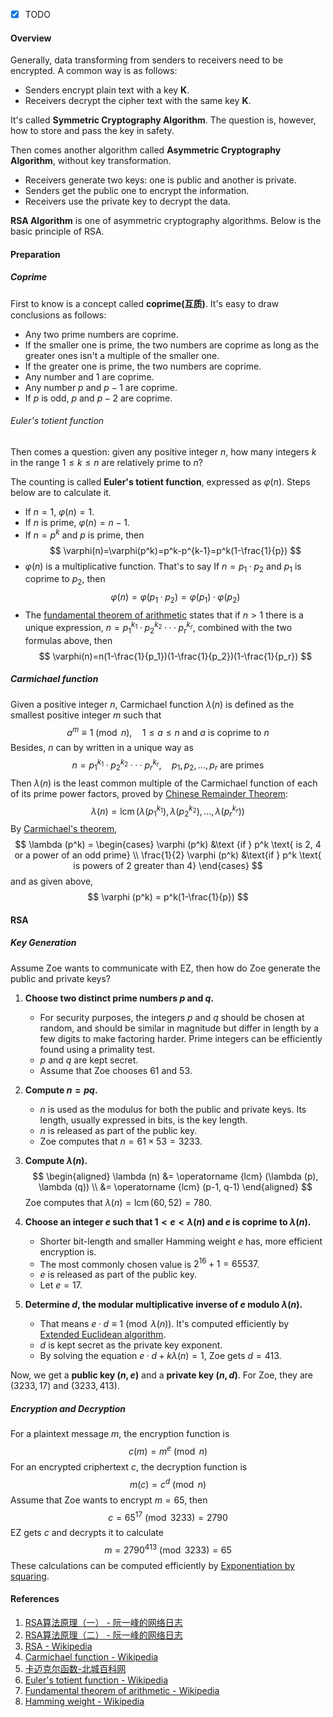 - [x] TODO

#### Overview

Generally, data transforming from senders to receivers need to be encrypted. A common way is as follows:

- Senders encrypt plain text with a key **K**.
- Receivers decrypt the cipher text with the same key **K**.

It's called **Symmetric Cryptography Algorithm**. The question is, however, how to store and pass the key in safety.

Then comes another algorithm called **Asymmetric Cryptography Algorithm**, without key transformation.

- Receivers generate two keys: one is public and another is private.
- Senders get the public one to encrypt the information.
- Receivers use the private key to decrypt the data.

**RSA Algorithm** is one of asymmetric cryptography algorithms. Below is the basic principle of RSA.

#### Preparation

##### Coprime

First to know is a concept called **coprime(互质)**. It's easy to draw conclusions as follows:

- Any two prime numbers are coprime.
- If the smaller one is prime, the two numbers are coprime as long as the greater ones isn't a multiple of the smaller one.
- If the greater one is prime, the two numbers are coprime.
- Any number and 1 are coprime.
- Any number $p$ and $p-1$ are coprime.
- If $p$ is odd, $p$ and $p-2$ are coprime.

###### Euler's totient function

Then comes a question: given any positive integer $n$, how many integers $k$ in the range $1\le{k}\le{n}$ are relatively prime to $n$?

The counting is called **Euler's totient function**, expressed as $\varphi(n)$. Steps below are to calculate it.

- If $n=1$, $\varphi(n)=1$.
- If $n$ is prime, $\varphi(n)=n-1$.
- If $n=p^k$ and $p$ is prime, then
$$
\varphi(n)=\varphi(p^k)=p^k-p^{k-1}=p^k(1-\frac{1}{p})
$$
- $\varphi(n)$ is a multiplicative function. That's to say If $n=p_1·p_2$ and $p_1$ is coprime to $p_2$, then
$$
\varphi(n)=\varphi(p_1·p_2)=\varphi(p_1)·\varphi(p_2)
$$
- The [fundamental theorem of arithmetic](https://en.wikipedia.org/wiki/Fundamental_theorem_of_arithmetic) states that if $n>1$ there is a unique expression, $n=p_1^{k_1}·p_2^{k_2}···p_r^{k_r}$, combined with the two formulas above, then
$$
\varphi(n)=n(1-\frac{1}{p_1})(1-\frac{1}{p_2})(1-\frac{1}{p_r})
$$

##### Carmichael function

Given a positive integer $n$, Carmichael function $\lambda(n)$ is defined as the smallest positive integer $m$ such that
$$
a^m\equiv1\pmod{n}, \quad1\le{a}\le{n}\text{ and }a\text{ is coprime to }n
$$
 Besides, $n$ can by written in a unique way as
$$
n=p_1^{k_1}·p_2^{k_2}···p_r^{k_r},\quad p_1, p_2, \ldots, p_r\text{ are primes}
$$
Then $\lambda (n)$ is the least common multiple of the Carmichael function of each of its prime power factors, proved by [Chinese Remainder Theorem](https://en.wikipedia.org/wiki/Chinese_remainder_theorem):
$$
\lambda (n)=\operatorname {lcm} (\lambda (p_1^{k_1}), \lambda (p_2^{k_2}), \ldots, \lambda (p_r^{k_r}))
$$
By [Carmichael's theorem](https://en.wikipedia.org/wiki/Carmichael%27s_theorem),
$$
\lambda (p^k) = 
    \begin{cases}
        \varphi (p^k) &\text {if } p^k \text{ is 2, 4 or a power of an odd prime} \\
        \frac{1}{2} \varphi (p^k) &\text{if } p^k \text{ is powers of 2 greater than 4}
    \end{cases}
$$
and as given above,
$$
\varphi (p^k) = p^k(1-\frac{1}{p})
$$

#### RSA

##### Key Generation

Assume Zoe wants to communicate with EZ, then how do Zoe generate the public and private keys?

1. **Choose two distinct prime numbers $p$ and $q$.**
    
    - For security purposes, the integers $p$ and $q$ should be chosen at random, and should be similar in magnitude but differ in length by a few digits to make factoring harder. Prime integers can be efficiently found using a primality test.
    - $p$ and $q$ are kept secret.
    - Assume that Zoe chooses 61 and 53.
1. **Compute $n = pq$.**
   
   - $n$ is used as the modulus for both the public and private keys. Its length, usually expressed in bits, is the key length.
   - $n$ is released as part of the public key.
   - Zoe computes that $n=61 \times 53=3233$.
1. **Compute $\lambda(n)$.**
    $$
    \begin{aligned}
    \lambda (n) &= \operatorname {lcm} (\lambda (p), \lambda (q)) \\
    &= \operatorname {lcm} (p-1, q-1)
    \end{aligned}
    $$
    Zoe computes that $\lambda (n)=\operatorname{lcm}(60, 52)=780$.
1. **Choose an integer $e$ such that $1<e<\lambda (n)$ and $e$ is coprime to $\lambda (n)$.**
    
    - Shorter bit-length and smaller Hamming weight $e$ has, more efficient encryption is.
    - The most commonly chosen value is $2^{16}+1=65537$.
    - $e$ is released as part of the public key.
    - Let $e = 17$.
1. **Determine $d$, the modular multiplicative inverse of $e$ modulo $\lambda (n)$.**
    
    - That means $e·d \equiv1\pmod{\lambda (n)}$. It's computed efficiently by [Extended Euclidean algorithm](https://en.wikipedia.org/wiki/Extended_Euclidean_algorithm).
    - $d$ is kept secret as the private key exponent.
    - By solving the equation $e·d+k\lambda(n)=1$, Zoe gets $d=413$.

Now, we get a **public key $(n, e)$** and a **private key $(n, d)$**. For Zoe, they are $(3233, 17)$ and $(3233, 413)$.

##### Encryption and Decryption

For a plaintext message $m$, the encryption function is
$$
c(m) = m^e \pmod{n}
$$
For an encrypted criphertext $c$, the decryption function is
$$
m(c) = c^d \pmod{n}
$$
Assume that Zoe wants to encrypt $m = 65$, then
$$
c=65^{17}\pmod{3233}=2790
$$
EZ gets *c* and decrypts it to calculate
$$
m=2790^{413}\pmod{3233}=65
$$
These calculations can be computed efficiently by [Exponentiation by squaring](https://en.wikipedia.org/wiki/Exponentiation_by_squaring).

#### References

1. [RSA算法原理（一） - 阮一峰的网络日志](http://www.ruanyifeng.com/blog/2013/06/rsa_algorithm_part_one.html)
2. [RSA算法原理（二） - 阮一峰的网络日志](http://www.ruanyifeng.com/blog/2013/06/rsa_algorithm_part_two.html)
3. [RSA - Wikipedia](https://en.wikipedia.org/wiki/RSA)
4. [Carmichael function - Wikipedia](https://en.wikipedia.org/wiki/Carmichael_function)
5. [卡迈克尔函数-北城百科网](https://www.beichengjiu.com/mathematics/169920.html)
3. [Euler's totient function - Wikipedia](https://en.wikipedia.org/wiki/Euler%27s_totient_function)
4. [Fundamental theorem of arithmetic - Wikipedia](https://en.wikipedia.org/wiki/Fundamental_theorem_of_arithmetic)
5. [Hamming weight - Wikipedia](https://en.wikipedia.org/wiki/Hamming_weight)